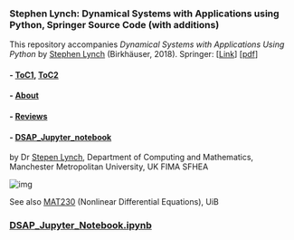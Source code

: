 ### Stephen Lynch: Dynamical Systems with Applications using Python, Springer Source Code (with additions)

This repository accompanies *Dynamical Systems with Applications Using Python* by [Stephen Lynch](https://scholar.google.co.uk/citations?user=LRBJKhIAAAAJ&hl=en) (Birkhäuser, 2018). Springer: [[Link](https://link.springer.com/book/10.1007/978-3-319-78145-7)] [[pdf](https://link.springer.com/content/pdf/10.1007%2F978-3-319-78145-7.pdf)]



#### - [ToC1](https://link.springer.com/book/10.1007/978-3-319-78145-7?page=1#toc),  [ToC2](https://link.springer.com/book/10.1007/978-3-319-78145-7?page=2#toc)


#### - [About](https://link.springer.com/book/10.1007/978-3-319-78145-7?page=2#about)


#### - [Reviews](https://link.springer.com/book/10.1007/978-3-319-78145-7?page=1#reviews)



#### - [DSAP_Jupyter_notebook](http://www.doc.mmu.ac.uk/STAFF/S.Lynch/DSAP_Jupyter_Notebook.html)
by Dr [Stepen Lynch](http://www.doc.mmu.ac.uk/STAFF/S.Lynch), Department of Computing and Mathematics,
Manchester Metropolitan University, UK FIMA SFHEA

![img](http://www.doc.mmu.ac.uk/STAFF/S.Lynch/Jupyter_DSAP_Title.png)


See also [MAT230](https://www.uib.no/en/course/MAT230) (Nonlinear Differential Equations), UiB



### [DSAP_Jupyter_Notebook.ipynb](https://nbviewer.org/github/arvidl/dynamical-systems-with-applications-using-python/blob/master/notebooks/DSAP_Jupyter_Notebook.ipynb)

<!--

## Releases

Release v1.0 corresponds to the code in the published book, without corrections or updates.

## Corrections

For corrections to the content in the published book, see the file errata.md.

## Contributions

See the file Contributing.md for more information on how you can contribute to this repository.

-->
